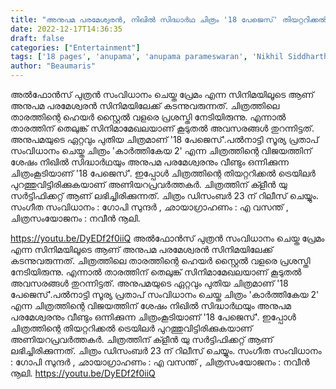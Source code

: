 ```yaml
---
title: "അനുപമ പരമേശ്വരൻ, നിഖില്‍ സിദ്ധാര്‍ഥ ചിത്രം '18 പേജെസ്' തിയറ്ററിക്കല്‍ ട്രെയിലര്‍ പുറത്ത്"
date: 2022-12-17T14:36:35
draft: false
categories: ["Entertainment"]
tags: ['18 pages', 'anupama', 'anupama parameswaran', 'Nikhil Siddharth', 'Video']
author: "Beaumaris"
---
```


അൽഫോൻസ് പുത്രൻ സംവിധാനം ചെയ്ത പ്രേമം എന്ന സിനിമയിലൂടെ ആണ് അനുപമ പരമേശ്വരൻ സിനിമയിലേക്ക് കടന്നുവരുന്നത്. ചിത്രത്തിലെ താരത്തിന്റെ ഹെയർ സ്റ്റൈൽ വളരെ പ്രശസ്തി നേടിയിരുന്നു. എന്നാൽ താരത്തിന് തെലുങ്ക് സിനിമാമേഖലയാണ് കൂടുതൽ അവസരങ്ങൾ തുറന്നിട്ടത്. അനുപമയുടെ ഏറ്റവും പുതിയ ചിത്രമാണ് '18 പേജെസ്'.പല്‍നാട്ടി സൂര്യ പ്രതാപ് സംവിധാനം ചെയ്ത ചിത്രം 'കാര്‍ത്തികേയ 2' എന്ന ചിത്രത്തിന്റെ വിജയത്തിന് ശേഷം നിഖില്‍ സിദ്ധാര്‍ഥയും അനുപമ പരമേശ്വരനും വീണ്ടും ഒന്നിക്കുന്ന ചിത്രംകൂടിയാണ് '18 പേജെസ്'. ഇപ്പോൾ ചിത്രത്തിന്റെ തിയറ്ററിക്കല്‍ ട്രെയിലര്‍ പുറത്തുവിട്ടിരിക്കുകയാണ് അണിയറപ്രവർത്തകർ. ചിത്രത്തിന് ക്ളീൻ യു സർട്ടിഫിക്കറ്റ് ആണ് ലഭിച്ചിരിക്കുന്നത്. ചിത്രം ഡിസംബര്‍ 23 ന് റിലീസ് ചെയ്യും. സംഗീത സംവിധാനം : ഗോപി സുന്ദർ , ഛായാഗ്രാഹണം : എ വസന്ത് , ചിത്രസംയോജനം : നവീൻ നൂലി.

https://youtu.be/DyEDf2f0iiQ
അൽഫോൻസ് പുത്രൻ സംവിധാനം ചെയ്ത പ്രേമം എന്ന സിനിമയിലൂടെ ആണ് അനുപമ പരമേശ്വരൻ സിനിമയിലേക്ക് കടന്നുവരുന്നത്. ചിത്രത്തിലെ താരത്തിന്റെ ഹെയർ സ്റ്റൈൽ വളരെ പ്രശസ്തി നേടിയിരുന്നു. എന്നാൽ താരത്തിന് തെലുങ്ക് സിനിമാമേഖലയാണ് കൂടുതൽ അവസരങ്ങൾ തുറന്നിട്ടത്. അനുപമയുടെ ഏറ്റവും പുതിയ ചിത്രമാണ് '18 പേജെസ്'.പല്‍നാട്ടി സൂര്യ പ്രതാപ് സംവിധാനം ചെയ്ത ചിത്രം 'കാര്‍ത്തികേയ 2' എന്ന ചിത്രത്തിന്റെ വിജയത്തിന് ശേഷം നിഖില്‍ സിദ്ധാര്‍ഥയും അനുപമ പരമേശ്വരനും വീണ്ടും ഒന്നിക്കുന്ന ചിത്രംകൂടിയാണ് '18 പേജെസ്'. ഇപ്പോൾ ചിത്രത്തിന്റെ തിയറ്ററിക്കല്‍ ട്രെയിലര്‍ പുറത്തുവിട്ടിരിക്കുകയാണ് അണിയറപ്രവർത്തകർ. ചിത്രത്തിന് ക്ളീൻ യു സർട്ടിഫിക്കറ്റ് ആണ് ലഭിച്ചിരിക്കുന്നത്. ചിത്രം ഡിസംബര്‍ 23 ന് റിലീസ് ചെയ്യും. സംഗീത സംവിധാനം : ഗോപി സുന്ദർ , ഛായാഗ്രാഹണം : എ വസന്ത് , ചിത്രസംയോജനം : നവീൻ നൂലി. https://youtu.be/DyEDf2f0iiQ
